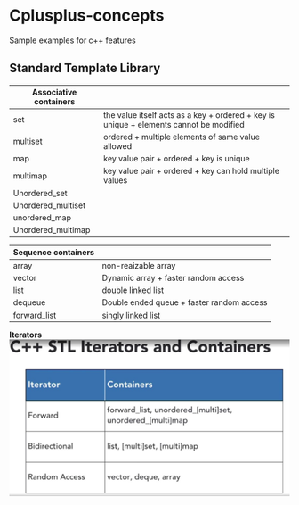 # Cplusplus-concepts

Sample examples for c++ features

## Standard Template Library

|**Associative containers**||
|------|:-----------------
|set   | the value itself acts as a key  + ordered + key is unique + elements cannot be modified
|multiset| ordered + multiple elements of same value allowed
|map| key value pair + ordered + key is unique
|multimap| key value pair + ordered + key can hold multiple values
|Unordered_set|
|Unordered_multiset|
|unordered_map|
|Unordered_multimap|



| **Sequence containers**||
|---------|:---------------
|array | non-reaizable array
|vector| Dynamic array + faster random access
|list| double linked list
|dequeue| Double ended queue + faster random access
|forward_list| singly linked list



**Iterators**
 ![](iterators.jpg)